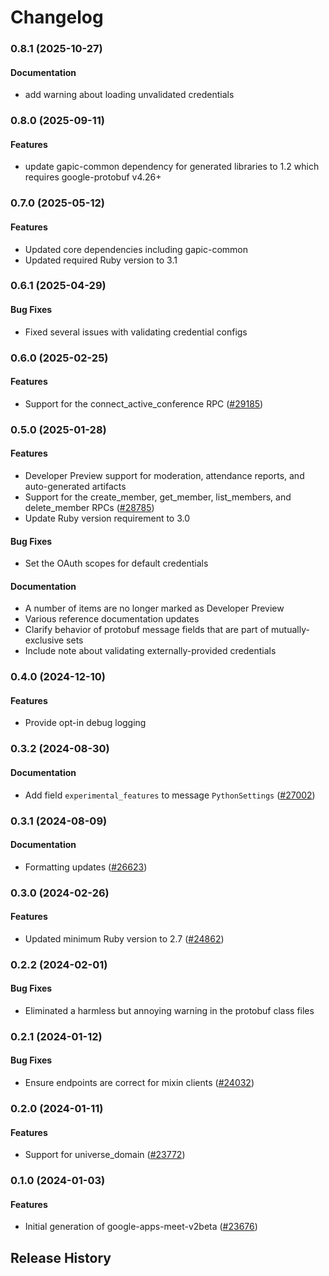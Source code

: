 # Changelog

### 0.8.1 (2025-10-27)

#### Documentation

* add warning about loading unvalidated credentials 

### 0.8.0 (2025-09-11)

#### Features

* update gapic-common dependency for generated libraries to 1.2 which requires google-protobuf v4.26+ 

### 0.7.0 (2025-05-12)

#### Features

* Updated core dependencies including gapic-common 
* Updated required Ruby version to 3.1 

### 0.6.1 (2025-04-29)

#### Bug Fixes

* Fixed several issues with validating credential configs 

### 0.6.0 (2025-02-25)

#### Features

* Support for the connect_active_conference RPC ([#29185](https://github.com/googleapis/google-cloud-ruby/issues/29185)) 

### 0.5.0 (2025-01-28)

#### Features

* Developer Preview support for moderation, attendance reports, and auto-generated artifacts 
* Support for the create_member, get_member, list_members, and delete_member RPCs ([#28785](https://github.com/googleapis/google-cloud-ruby/issues/28785)) 
* Update Ruby version requirement to 3.0 
#### Bug Fixes

* Set the OAuth scopes for default credentials 
#### Documentation

* A number of items are no longer marked as Developer Preview 
* Various reference documentation updates 
* Clarify behavior of protobuf message fields that are part of mutually-exclusive sets 
* Include note about validating externally-provided credentials 

### 0.4.0 (2024-12-10)

#### Features

* Provide opt-in debug logging 

### 0.3.2 (2024-08-30)

#### Documentation

* Add field `experimental_features` to message `PythonSettings` ([#27002](https://github.com/googleapis/google-cloud-ruby/issues/27002)) 

### 0.3.1 (2024-08-09)

#### Documentation

* Formatting updates ([#26623](https://github.com/googleapis/google-cloud-ruby/issues/26623)) 

### 0.3.0 (2024-02-26)

#### Features

* Updated minimum Ruby version to 2.7 ([#24862](https://github.com/googleapis/google-cloud-ruby/issues/24862)) 

### 0.2.2 (2024-02-01)

#### Bug Fixes

* Eliminated a harmless but annoying warning in the protobuf class files 

### 0.2.1 (2024-01-12)

#### Bug Fixes

* Ensure endpoints are correct for mixin clients ([#24032](https://github.com/googleapis/google-cloud-ruby/issues/24032)) 

### 0.2.0 (2024-01-11)

#### Features

* Support for universe_domain ([#23772](https://github.com/googleapis/google-cloud-ruby/issues/23772)) 

### 0.1.0 (2024-01-03)

#### Features

* Initial generation of google-apps-meet-v2beta ([#23676](https://github.com/googleapis/google-cloud-ruby/issues/23676)) 

## Release History
